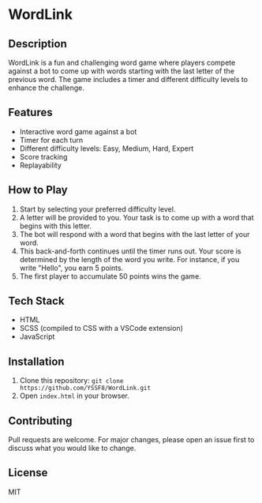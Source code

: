 # WordLink

## Description
WordLink is a fun and challenging word game where players compete against a bot to come up with words starting with the last letter of the previous word. The game includes a timer and different difficulty levels to enhance the challenge.

## Features
- Interactive word game against a bot
- Timer for each turn
- Different difficulty levels: Easy, Medium, Hard, Expert
- Score tracking
- Replayability

## How to Play
1. Start by selecting your preferred difficulty level.
2. A letter will be provided to you. Your task is to come up with a word that begins with this letter.
3. The bot will respond with a word that begins with the last letter of your word.
4. This back-and-forth continues until the timer runs out. Your score is determined by the length of the word you write. For instance, if you write "Hello", you earn 5 points.
5. The first player to accumulate 50 points wins the game.

## Tech Stack
- HTML
- SCSS (compiled to CSS with a VSCode extension)
- JavaScript

## Installation
1. Clone this repository: `git clone https://github.com/YSSF8/WordLink.git`
2. Open `index.html` in your browser.

## Contributing
Pull requests are welcome. For major changes, please open an issue first to discuss what you would like to change.

## License
MIT
